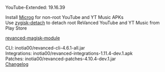 YouTube-Extended: 19.16.39  

Install [Microg](https://github.com/ReVanced/GmsCore/releases) for non-root YouTube and YT Music APKs  
Use [zygisk-detach](https://github.com/j-hc/zygisk-detach) to detach root ReVanced YouTube and YT Music from Play Store  

[revanced-magisk-module](https://github.com/j-hc/revanced-magisk-module)
  
CLI: inotia00/revanced-cli-4.6.1-all.jar  
Integrations: inotia00/revanced-integrations-1.11.4-dev.1.apk  
Patches: inotia00/revanced-patches-4.10.4-dev.1.jar  
[Changelog](https://github.com/inotia00/revanced-patches/releases/tag/v4.10.4-dev.1)  
